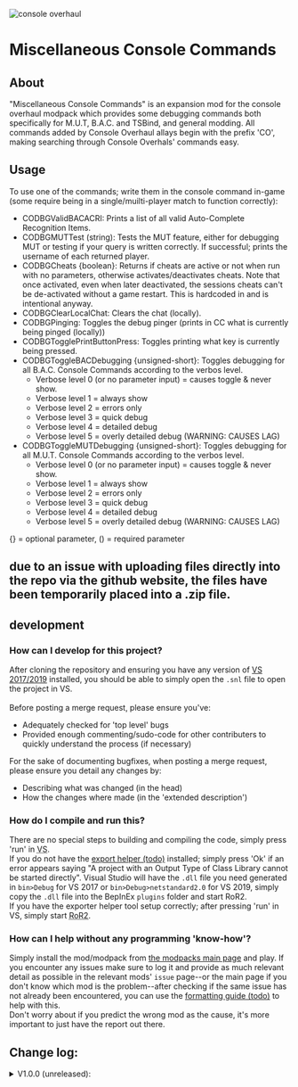 ![console overhaul](https://github.com/8BitShadow/media-resources/blob/main/console%20overhaul.png?raw=true)
# Miscellaneous Console Commands
## About
"Miscellaneous Console Commands" is an expansion mod for the console overhaul modpack which provides some debugging commands both specifically for M.U.T, B.A.C. and TSBind, and general modding. All commands added by Console Overhaul allays begin with the prefix 'CO', making searching through Console Overhals' commands easy.

## Usage
To use one of the commands; write them in the console command in-game (some require being in a single/muilti-player match to function correctly):
- CODBGValidBACACRI: Prints a list of all valid Auto-Complete Recognition Items.
- CODBGMUTTest (string): Tests the MUT feature, either for debugging MUT or testing if your query is written correctly. If successful; prints the username of each returned player.
- CODBGCheats {boolean}: Returns if cheats are active or not when run with no parameters, otherwise activates/deactivates cheats. Note that once activated, even when later deactivated, the sessions cheats can't be de-activated without a game restart. This is hardcoded in and is intentional anyway.
- CODBGClearLocalChat: Clears the chat (locally).
- CODBGPinging: Toggles the debug pinger (prints in CC what is currently being pinged (locally))
- CODBGTogglePrintButtonPress: Toggles printing what key is currently being pressed.
- CODBGToggleBACDebugging {unsigned-short}: Toggles debugging for all B.A.C. Console Commands according to the verbos level.
  - Verbose level 0 (or no parameter input) = causes toggle & never show.
  - Verbose level 1 = always show
  - Verbose level 2 = errors only
  - Verbose level 3 = quick debug
  - Verbose level 4 = detailed debug
  - Verbose level 5 = overly detailed debug (WARNING: CAUSES LAG)
- CODBGToggleMUTDebugging {unsigned-short}: Toggles debugging for all M.U.T. Console Commands according to the verbos level.
  - Verbose level 0 (or no parameter input) = causes toggle & never show.
  - Verbose level 1 = always show
  - Verbose level 2 = errors only
  - Verbose level 3 = quick debug
  - Verbose level 4 = detailed debug
  - Verbose level 5 = overly detailed debug (WARNING: CAUSES LAG)
  
{} = optional parameter, () = required parameter

## due to an issue with uploading files directly into the repo via the github website, the files have been temporarily placed into a .zip file.

## development
### How can I develop for this project?
After cloning the repository and ensuring you have any version of [VS 2017/2019](https://visualstudio.microsoft.com/) installed, you should be able to simply open the `.snl` file to open the project in VS.
<br><br>
Before posting a merge request, please ensure you've:
- Adequately checked for 'top level' bugs
- Provided enough commenting/sudo-code for other contributers to quickly understand the process (if necessary)

For the sake of documenting bugfixes, when posting a merge request, please ensure you detail any changes by:
- Describing what was changed (in the head)
- How the changes where made (in the 'extended description')

### How do I compile and run this?
There are no special steps to building and compiling the code, simply press 'run' in <abbr title="Visual Studio">VS</abbr>.<br>
If you do not have the [export helper (todo)]() installed; simply press 'Ok' if an error appears saying "A project with an Output Type of Class Library cannot be started directly". Visual Studio will have the `.dll` file you need generated in `bin>Debug` for VS 2017 or `bin>Debug>netstandard2.0` for VS 2019, simply copy the `.dll` file into the BepInEx `plugins` folder and start RoR2.<br>
If you have the exporter helper tool setup correctly; after pressing 'run' in VS, simply start <abbr title="Risk of Rain 2">RoR2</abbr>.

### How can I help without any programming 'know-how'?
Simply install the mod/modpack from [the modpacks main page](https://github.com/8BtS-A-to-IA/Console-Overhaul) and play. If you encounter any issues make sure to log it and provide as much relevant detail as possible in the relevant mods' `issue` page--or the main page if you don't know which mod is the problem--after checking if the same issue has not already been encountered, you can use the [formatting guide (todo)]() to help with this.<br>
Don't worry about if you predict the wrong mod as the cause, it's more important to just have the report out there.

## Change log:
<details>
    <summary>V1.0.0 (unreleased):</summary>
  
  - none yet!
</details>
